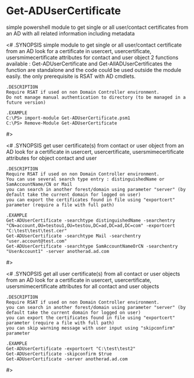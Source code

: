 # Get-ADUserCertificate
simple powershell module to get single or all user/contact certificates from an AD with all related information including metadata

<#
	.SYNOPSIS 
	simple module to get single or all user/contact certificate from an AD
	look for a certificate in usercert, usercertificate, usersmimecertificate attributes for contact and user object
	2 functions available : Get-ADUserCertificate and Get-AllADUserCertificates
	the function are standalone and the code could be used outside the module easily. the only prerequisite is RSAT with AD cmdlets.

	.DESCRIPTION
	Require RSAT if used on non Domain Controller environment.
	Do not manage manual authentication to directory (to be managed in a future version)

	.EXAMPLE
	C:\PS> import-module Get-ADUserCertificate.psm1
	C:\PS> Remove-Module Get-ADUserCertificate
#>

<#
	.SYNOPSIS 
	get user certificate(s) from contact or user object from an AD
	look for a certificate in usercert, usercertificate, usersmimecertificate attributes for object contact and user

	.DESCRIPTION
	Require RSAT if used on non Domain Controller environment.
	You can use several search type entry : distinguishedName or SamAccountName/CN or Mail
	you can search in another forest/domain using parameter "server" (by default take the current domain for logged on user)
	you can export the certificates found in file using "exportcert" parameter (require a file with full path)

	.EXAMPLE
	Get-ADUserCertificate -searchtype distinguishedName -searchentry "CN=account,OU=testou1,OU=testou,DC=ad,DC=ad,DC=com" -exportcert "C:\test\test\test.cer"
	Get-ADUserCertificate -searchtype Mail -searchentry "user.account@test.com"
	Get-ADUserCertificate -searchtype SamAccountNameOrCN -searchentry "UserAccount1" -server anotherad.ad.com
	
#>

<#
	.SYNOPSIS 
	get all user certificate(s) from all contact or user objects from an AD
	look for a certificate in usercert, usercertificate, usersmimecertificate attributes for all contact and user objects

	.DESCRIPTION
	Require RSAT if used on non Domain Controller environment.
	you can search in another forest/domain using parameter "server" (by default take the current domain for logged on user)
	you can export the certificates found in file using "exportcert" parameter (require a file with full path)
	you can skip warning message with user input using "skipconfirm" parameter

	.EXAMPLE
	Get-ADUserCertificate -exportcert "C:\test\test2"
	Get-ADUserCertificate -skipconfirm $true
	Get-ADUserCertificate -server anotherad.ad.com
	
#>

